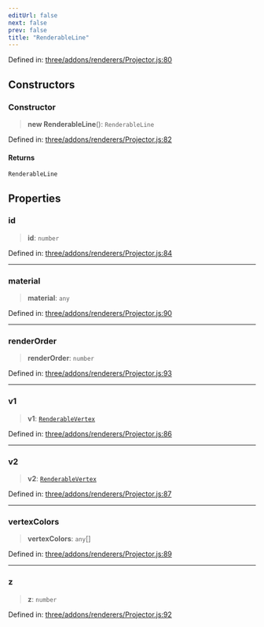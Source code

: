```yaml
---
editUrl: false
next: false
prev: false
title: "RenderableLine"
---
```


Defined in: [three/addons/renderers/Projector.js:80](https://github.com/DefinitelyMaybe/three-i18n/blob/fa57b79433d1c349ffb23a78727299c8d4190136/three/addons/renderers/Projector.js#L80)

## Constructors

### Constructor

> **new RenderableLine**(): `RenderableLine`

Defined in: [three/addons/renderers/Projector.js:82](https://github.com/DefinitelyMaybe/three-i18n/blob/fa57b79433d1c349ffb23a78727299c8d4190136/three/addons/renderers/Projector.js#L82)

#### Returns

`RenderableLine`

## Properties

### id

> **id**: `number`

Defined in: [three/addons/renderers/Projector.js:84](https://github.com/DefinitelyMaybe/three-i18n/blob/fa57b79433d1c349ffb23a78727299c8d4190136/three/addons/renderers/Projector.js#L84)

***

### material

> **material**: `any`

Defined in: [three/addons/renderers/Projector.js:90](https://github.com/DefinitelyMaybe/three-i18n/blob/fa57b79433d1c349ffb23a78727299c8d4190136/three/addons/renderers/Projector.js#L90)

***

### renderOrder

> **renderOrder**: `number`

Defined in: [three/addons/renderers/Projector.js:93](https://github.com/DefinitelyMaybe/three-i18n/blob/fa57b79433d1c349ffb23a78727299c8d4190136/three/addons/renderers/Projector.js#L93)

***

### v1

> **v1**: [`RenderableVertex`](/addons/classes/renderablevertex/)

Defined in: [three/addons/renderers/Projector.js:86](https://github.com/DefinitelyMaybe/three-i18n/blob/fa57b79433d1c349ffb23a78727299c8d4190136/three/addons/renderers/Projector.js#L86)

***

### v2

> **v2**: [`RenderableVertex`](/addons/classes/renderablevertex/)

Defined in: [three/addons/renderers/Projector.js:87](https://github.com/DefinitelyMaybe/three-i18n/blob/fa57b79433d1c349ffb23a78727299c8d4190136/three/addons/renderers/Projector.js#L87)

***

### vertexColors

> **vertexColors**: `any`[]

Defined in: [three/addons/renderers/Projector.js:89](https://github.com/DefinitelyMaybe/three-i18n/blob/fa57b79433d1c349ffb23a78727299c8d4190136/three/addons/renderers/Projector.js#L89)

***

### z

> **z**: `number`

Defined in: [three/addons/renderers/Projector.js:92](https://github.com/DefinitelyMaybe/three-i18n/blob/fa57b79433d1c349ffb23a78727299c8d4190136/three/addons/renderers/Projector.js#L92)
